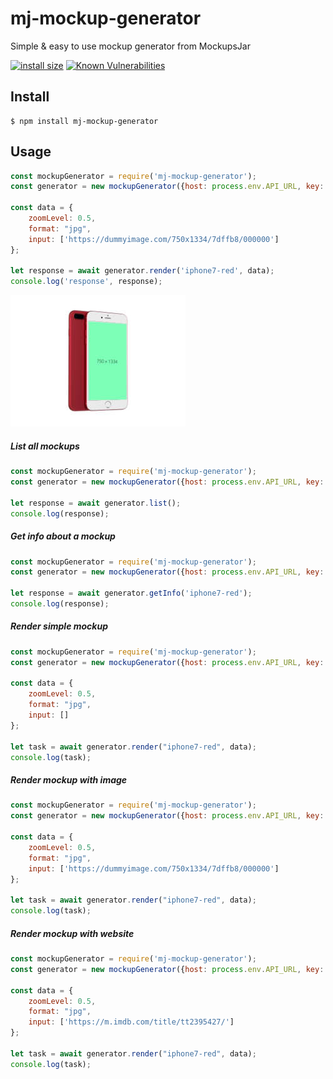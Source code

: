 # mj-mockup-generator

Simple & easy to use mockup generator from MockupsJar

[![install size](https://packagephobia.now.sh/badge?p=mj-mockup-generator)](https://packagephobia.now.sh/result?p=mj-mockup-generator)
[![Known Vulnerabilities](https://snyk.io/test/github/mockupsjar/mj-mockup-generator/badge.svg?targetFile=package.json)](https://snyk.io/test/github/mockupsjar/mj-mockup-generator?targetFile=package.json)

## Install

```
$ npm install mj-mockup-generator
```

## Usage

```js
const mockupGenerator = require('mj-mockup-generator');
const generator = new mockupGenerator({host: process.env.API_URL, key: process.env.API_TOKEN});

const data = {
    zoomLevel: 0.5,
    format: "jpg",
    input: ['https://dummyimage.com/750x1334/7dffb8/000000']
};

let response = await generator.render('iphone7-red', data);
console.log('response', response);
```

![IPhone7 Red Mockuup](docs/iphone7-preview.jpg)

##### List all mockups
 
```js
const mockupGenerator = require('mj-mockup-generator');
const generator = new mockupGenerator({host: process.env.API_URL, key: process.env.API_TOKEN});

let response = await generator.list();
console.log(response);
 ```
 
##### Get info about a mockup
 
```js
const mockupGenerator = require('mj-mockup-generator');
const generator = new mockupGenerator({host: process.env.API_URL, key: process.env.API_TOKEN});

let response = await generator.getInfo('iphone7-red');
console.log(response);
```

##### Render simple mockup
 
```js
const mockupGenerator = require('mj-mockup-generator');
const generator = new mockupGenerator({host: process.env.API_URL, key: process.env.API_TOKEN});

const data = {
    zoomLevel: 0.5,
    format: "jpg",
    input: []
};

let task = await generator.render("iphone7-red", data);
console.log(task);
```

##### Render mockup with image
 
```js
const mockupGenerator = require('mj-mockup-generator');
const generator = new mockupGenerator({host: process.env.API_URL, key: process.env.API_TOKEN});

const data = {
    zoomLevel: 0.5,
    format: "jpg",
    input: ['https://dummyimage.com/750x1334/7dffb8/000000']
};

let task = await generator.render("iphone7-red", data);
console.log(task);
```

##### Render mockup with website
 
```js
const mockupGenerator = require('mj-mockup-generator');
const generator = new mockupGenerator({host: process.env.API_URL, key: process.env.API_TOKEN});

const data = {
    zoomLevel: 0.5,
    format: "jpg",
    input: ['https://m.imdb.com/title/tt2395427/']
};

let task = await generator.render("iphone7-red", data);
console.log(task);
```